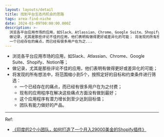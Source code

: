 ```yaml
---
layout: layouts/detail
title: 找到平台生态内机会的思路
tags: area-find-niche
date: 2024-03-09T00:00:00.000Z
description: >-
  浏览各平台应用市场的应用，如Slack、Atlassian、Chrome、Google Suite、Shopify、Notion等；
  做记录，尤其是那些评论不佳的应用，他们表明有做得更好或差异化的可能； 将发现的所有想法中，将范围缩小到5个，按照定好的目标和约束条件进行筛选：
  一个已经存在的痛点，而已经有很多用户在为之...
---
```

* 浏览各平台应用市场的应用，如Slack、Atlassian、Chrome、Google Suite、Shopify、Notion等；
* 做记录，尤其是那些评论不佳的应用，他们表明有做得更好或差异化的可能；
* 将发现的所有想法中，将范围缩小到5个，按照定好的目标和约束条件进行筛选：
  * 一个已经存在的痛点，而已经有很多用户在为之付费；
  * 现有的应用程序在解决这些痛点方面没有做到最好；
  * 这个应用程序有潜力增长到至少达到目标值；
  * 团队有能力做好的产品。

---

Ref:
* <a href="https://twitter.com/JourneymanChina/status/1671797058825752576" target="_blank">《印度的2个小团队，如何打造了一个月入29000美金的Shopify插件》</a>
